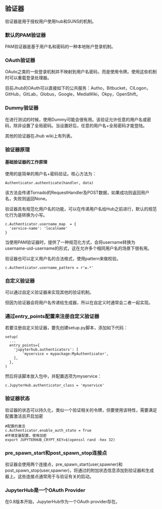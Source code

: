 ## 验证器
验证器是用于授权用户使用hub和SUNS的机制。

### 默认的PAM验证器
PAM验证器是基于用户名和密码的一种本地账户登录机制。

### OAuth验证器
OAuto之类的一些登录机制并不映射到用户名密码，而是使用令牌。使用这些机制时可以重载登录处理器。

目前Jhub的OAuth可以直接如下的公共服务：Autho，Bitbucket，CILogon，GitHub，GitLab，Globus，Google，MediaWiki，Okpy，OpenShift。

### Dummy验证器
在进行测试的时候，使用Dummy可能会很有用。该验证允许任意的用户名或密码，除非设置了全局密码。当设置好后，任意的用户名+全局密码才能登陆。

其他的验证器在Jhub wiki上有列表。

### 验证器原理

#### 基础验证器的工作原理
使用的是简单的用户名+密码验证。核心方法为：

	Authenticator.authenticate(handler, data)

该方法会传递Tornado的RequestHandler及POST数据，如果成功则返回用户名，失败则返回None。

验证器具有规范化用户名的功能，可以在传递用户名给Hub之前进行，默认的规范化行为是转换为小写。

	c.Authenticator.username_map  = {
	  'service-name': 'localname'
	}

当使用PAM验证器时，提供了一种规范化方式，会将username转换为username-uid-username的形式，这在允许多个相同用户名的场景下很有用。

验证器也可以定义用户名的合法格式，使用pattern来做校验。

	c.Authenticator.username_pattern = r'w.*'

### 自定义验证器
可以通过自定义验证器来实现其他的验证机制。

但因为验证器会将用户名传递给生成器，所以在自定义时通常会二者一起实现。

### 通过entry_points配置来注册自定义验证器

若要注册自定义验证器，要先创建setup.py脚本，添加如下代码：

	setup(
	  ...
	  entry_points={
	    'jupyterhub.authenticators': [
	        'myservice = mypackage:MyAuthenticator',
	    ],
	  },
	)

然后将该脚本放入包中，并配置选项为myservice：

	c.JupyterHub.authenticator_class = 'myservice'

### 验证器状态

验证器的状态可以持久化，类似一个验证相关的令牌，但要使用该特性，需要满足配置激活且开启加密
	
	#配置的激活
	c.Authenticator.enable_auth_state = True
	#环境变量配置，使用加密
	export JUPYTERHUB_CRYPT_KEY=$(openssl rand -hex 32)

### pre_spawn_start和post_spawn_stop连接点

验证器会使用两个连接点，pre_spawn_start(user,spawner)和post_spawn_stop(user,spawner)，将通过的附加状态信息添加到验证器和生成器上。这些连接点通常用于与验证有关的启动。


### JupyterHub是一个OAuth Provider

在0.8版本开始，JupyterHub作为一个OAuth provider存在。